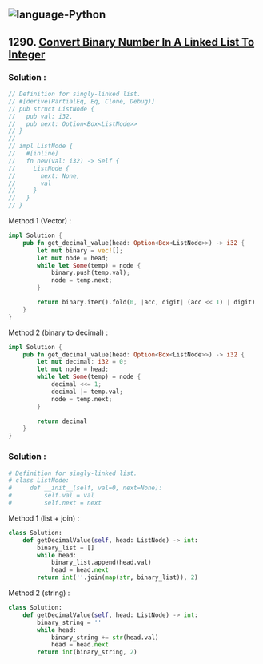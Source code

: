 ![language-Python](https://img.shields.io/badge/%20-Python-ffd43b?style=for-the-badge&logo=PYTHON)
---

## 1290. [Convert Binary Number In A Linked List To Integer](https://leetcode.com/problems/convert-binary-number-in-a-linked-list-to-integer)

### Solution :

```rust
// Definition for singly-linked list.
// #[derive(PartialEq, Eq, Clone, Debug)]
// pub struct ListNode {
//   pub val: i32,
//   pub next: Option<Box<ListNode>>
// }
// 
// impl ListNode {
//   #[inline]
//   fn new(val: i32) -> Self {
//     ListNode {
//       next: None,
//       val
//     }
//   }
// }
```

Method 1 (Vector) :
```rust
impl Solution {
    pub fn get_decimal_value(head: Option<Box<ListNode>>) -> i32 {
        let mut binary = vec![];
        let mut node = head;
        while let Some(temp) = node {
            binary.push(temp.val);
            node = temp.next;
        }

        return binary.iter().fold(0, |acc, digit| (acc << 1) | digit)
    }
}
```

Method 2 (binary to decimal) :
```rust
impl Solution {
    pub fn get_decimal_value(head: Option<Box<ListNode>>) -> i32 {
        let mut decimal: i32 = 0;
        let mut node = head;
        while let Some(temp) = node {
            decimal <<= 1;
            decimal |= temp.val;
            node = temp.next;
        }

        return decimal
    }
}
```

### Solution :

```python
# Definition for singly-linked list.
# class ListNode:
#     def __init__(self, val=0, next=None):
#         self.val = val
#         self.next = next
```

Method 1 (list + join) :
```python
class Solution:
    def getDecimalValue(self, head: ListNode) -> int:
        binary_list = []
        while head:
            binary_list.append(head.val)
            head = head.next
        return int(''.join(map(str, binary_list)), 2)
```

Method 2 (string) :
```python
class Solution:
    def getDecimalValue(self, head: ListNode) -> int:
        binary_string = ''
        while head:
            binary_string += str(head.val)
            head = head.next
        return int(binary_string, 2)
```

